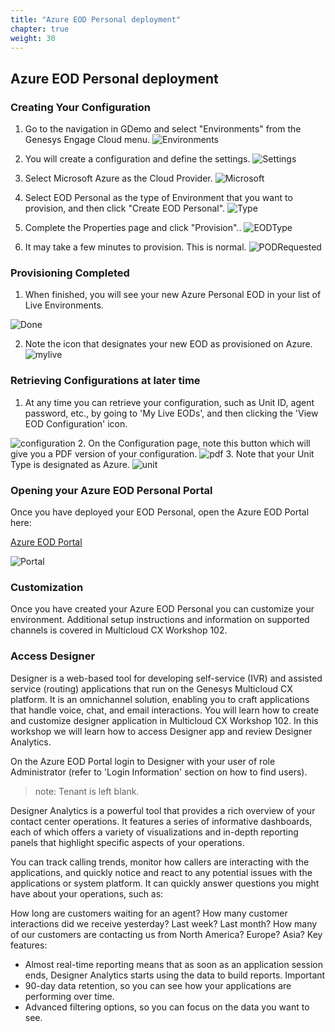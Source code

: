 ```yaml
---
title: "Azure EOD Personal deployment"
chapter: true
weight: 30
---
```


## Azure EOD Personal deployment
### Creating Your Configuration
 1. Go to the navigation in GDemo and select "Environments" from the Genesys Engage Cloud menu.
![Environments](/images/file_1604107212047_gecEnvironments.jpg)

 2. You will create a configuration and define the settings.
![Settings](/images/file_1604373858266_gecEODPersonalNew.jpg)


 4. Select Microsoft Azure as the Cloud Provider.
![Microsoft](/images/file_1622738616041_chooseAzureProvider.png)

 4. Select EOD Personal as the type of Environment that you want to provision, and then click "Create EOD Personal".
![Type](/images/file_1604372953844_gecEODPersonalType.jpg) 
 5. Complete the Properties page and click "Provision"..
![EODType](/images/file_1604374043471_gecEODPersonalType.jpg) 

 6. It may take a few minutes to provision. This is normal.
![PODRequested](/images/file_1604348078978_gecPOCRequested.jpg) 


### Provisioning Completed
 1. When finished, you will see your new Azure Personal EOD in your list of Live Environments.

![Done](/images/file_1604348160805_gecPOCSuccessful.jpg)


 2. Note the icon that designates your new EOD as provisioned on Azure.
 ![mylive](/images/file_1622738956387_myLiveAzure.png)

### Retrieving Configurations at later time
 1. At any time you can retrieve your configuration, such as Unit ID, agent password, etc., by going to 'My Live EODs', and then clicking the 'View EOD Configuration' icon.

![configuration](/images/file_1622739207774_viewNewEODConfig.png)
 2. On the Configuration page, note this button which will give you a PDF version of your configuration.
![pdf](/images/file_1604109897379_gecEODWorkshopPDF.jpg)
 3. Note that your Unit Type is designated as Azure.
![unit](/images/file_1622739397819_azureUnitType.png)


### Opening your Azure EOD Personal Portal ##

Once you have deployed your EOD Personal, open the Azure EOD Portal here:

[Azure EOD Portal](https://portal-1007-westus2.prod001.genesysengage.com/)

![Portal](/images/AzurePortal.PNG)


### Customization
Once you have created your Azure EOD Personal you can customize your environment. 
Additional setup instructions and information on supported channels is covered in Multicloud CX Workshop 102.

### Access Designer

Designer is a web-based tool for developing self-service (IVR) and assisted service (routing) applications that run on the Genesys Multicloud CX platform. It is an omnichannel solution, enabling you to craft applications that handle voice, chat, and email interactions.
You will learn how to create and customize designer application in Multicloud CX Workshop 102.
In this workshop we will learn how to access Designer app and review Designer Analytics.

On the Azure EOD Portal login to Designer with your user of role Administrator (refer to 'Login Information' section on how to find users). 
> note: Tenant is left blank.


Designer Analytics is a powerful tool that provides a rich overview of your contact center operations. It features a series of informative dashboards, each of which offers a variety of visualizations and in-depth reporting panels that highlight specific aspects of your operations.

You can track calling trends, monitor how callers are interacting with the applications, and quickly notice and react to any potential issues with the applications or system platform. It can quickly answer questions you might have about your operations, such as:

How long are customers waiting for an agent?
How many customer interactions did we receive yesterday? Last week? Last month?
How many of our customers are contacting us from North America? Europe? Asia?
Key features:

- Almost real-time reporting means that as soon as an application session ends, Designer Analytics starts using the data to build reports.
Important
- 90-day data retention, so you can see how your applications are performing over time.
- Advanced filtering options, so you can focus on the data you want to see.

